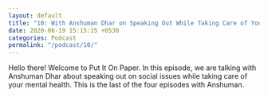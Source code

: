 ```yaml
---
layout: default
title: "10: With Anshuman Dhar on Speaking Out While Taking Care of Your Mental Health"
date: 2020-06-19 15:15:15 +0530
categories: Podcast
permalink: "/podcast/10/"
---
```

Hello there! Welcome to Put It On Paper. In this episode, we are talking with Anshuman Dhar about speaking out on social issues while taking care of your mental health. This is the last of the four episodes with Anshuman.